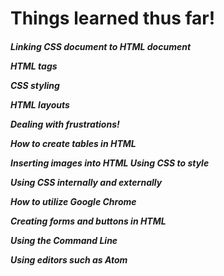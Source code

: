<h1>Things learned thus far!</h1>


<h5>
 
Linking CSS document to HTML document

HTML tags

CSS styling

HTML layouts

Dealing with frustrations!

How to create tables in HTML

Inserting images into HTML
Using CSS to style

Using CSS internally and externally

How to utilize Google Chrome

Creating forms and buttons in HTML

Using the Command Line

Using editors such as Atom

</h5>

